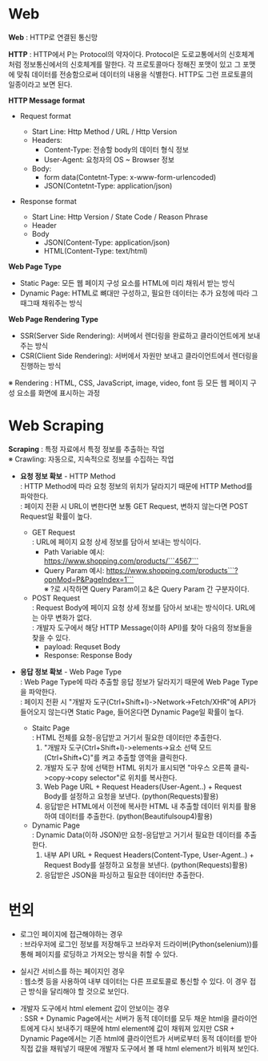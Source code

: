 # Web

**Web** : HTTP로 연결된 통신망  

**HTTP** : HTTP에서 P는 Protocol의 약자이다. Protocol은 도로교통에서의 신호체계처럼 정보통신에서의 신호체계를 말한다. 각 프로토콜마다 정해진 포맷이 있고 그 포맷에 맞춰 데이터를 전송함으로써 데이터의 내용을 식별한다. HTTP도 그런 프로토콜의 일종이라고 보면 된다.

**HTTP Message format**
- Request format
  - Start Line: Http Method / URL / Http Version
  - Headers:
    - Content-Type: 전송할 body의 데이터 형식 정보
    - User-Agent: 요청자의 OS ~ Browser 정보
  - Body:
    - form data(Contetnt-Type: x-www-form-urlencoded)
    - JSON(Contetnt-Type: application/json)

- Response format
  - Start Line: Http Version / State Code / Reason Phrase
  - Header
  - Body
    - JSON(Content-Type: application/json)
    - HTML(Content-Type: text/html)

**Web Page Type**
- Static Page: 모든 웹 페이지 구성 요소를 HTML에 미리 채워서 받는 방식
- Dynamic Page: HTML로 뼈대만 구성하고, 필요한 데이터는 추가 요청에 따라 그때그때 채워주는 방식

**Web Page Rendering Type**
- SSR(Server Side Rendering): 서버에서 렌더링을 완료하고 클라이언트에게 보내주는 방식
- CSR(Client Side Rendering): 서버에서 자원만 보내고 클라이언트에서 렌더링을 진행하는 방식  

※ Rendering : HTML, CSS, JavaScript, image, video, font 등 모든 웹 페이지 구성 요소를 화면에 표시하는 과정  



# Web Scraping

**Scraping** : 특정 자료에서 특정 정보를 추출하는 작업   
※ Crawling:  자동으로, 지속적으로 정보를 수집하는 작업 

- **요청 정보 확보** - HTTP Method  
: HTTP Method에 따라 요청 정보의 위치가 달라지기 때문에 HTTP Method를 파악한다.  
: 페이지 전환 시 URL이 변한다면 보통 GET Request, 변하지 않는다면 POST Request일 확률이 높다.  
    - GET Request  
   : URL에 페이지 요청 상세 정보를 담아서 보내는 방식이다.
      - Path Variable 예시: https://www.shopping.com/products/```4567```
      - Query Param 예시: https://www.shopping.com/products```?opnMod=P&PageIndex=1```  
       ※ ?로 시작하면 Query Param이고 &은 Query Param 간 구분자이다.
    - POST Request  
   : Request Body에 페이지 요청 상세 정보를 담아서 보내는 방식이다. URL에는 아무 변화가 없다.   
   : 개발자 도구에서 해당 HTTP Message(이하 API)를 찾아 다음의 정보들을 찾을 수 있다. 
      - payload: Requset Body
      - Response: Response Body

- **응답 정보 확보** - Web Page Type  
: Web Page Type에 따라 추출할 응답 정보가 달라지기 때문에 Web Page Type을 파악한다.   
: 페이지 전환 시 "개발자 도구(Ctrl+Shift+I)->Network->Fetch/XHR"에 API가 들어오지 않는다면 Static Page, 들어온다면 Dynamic Page일 확률이 높다.  
   - Staitc Page  
    : HTML 전체를 요청-응답받고 거기서 필요한 데이터만 추출한다.
     1. "개발자 도구(Ctrl+Shift+I)->elements->요소 선택 모드(Ctrl+Shift+C)"를 켜고 추출할 영역을 클릭한다.
     2. 개발자 도구 창에 선택한 HTML 위치가 표시되면 "마우스 오른쪽 클릭->copy->copy selector"로 위치를 복사한다.
     3. Web Page URL + Request Headers(User-Agent..) + Request Body를 설정하고 요청을 보낸다. (python(Requests)활용)
     4. 응답받은 HTML에서 이전에 복사한 HTML 내 추출할 데이터 위치를 활용하여 데이터를 추출한다. (python(Beautifulsoup4)활용)
   - Dynamic Page  
    : Dynamic Data(이하 JSON)만 요청-응답받고 거기서 필요한 데이터를 추출한다.
     1. 내부 API URL + Request Headers(Content-Type, User-Agent..) + Request Body를 설정하고 요청을 보낸다. (python(Requests)활용)
     2. 응답받은 JSON을 파싱하고 필요한 데이터만 추출한다.



# 번외
- 로그인 페이지에 접근해야하는 경우  
: 브라우저에 로그인 정보를 저장해두고 브라우저 드라이버(Python(selenium))를 통해 페이지를 로딩하고 가져오는 방식을 취할 수 있다.

- 실시간 서비스를 하는 페이지인 경우  
: 웹소켓 등을 사용하여 내부 데이터는 다른 프로토콜로 통신할 수 있다. 이 경우 접근 방식을 달리해야 할 것으로 보인다.

- 개발자 도구에서 html element 값이 안보이는 경우  
: SSR + Dynamic Page에서는 서버가 동적 데이터를 모두 채운 html을 클라이언트에게 다시 보내주기 때문에 html element에 값이 채워져 있지만 CSR + Dynamic Page에서는 기존 html에 클라이언트가 서버로부터 동적 데이터를 받아 직접 값을 채워넣기 때문에 개발자 도구에서 볼 때 html element가 비워져 보인다.
